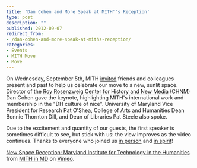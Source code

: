 ```yaml
---
title: 'Dan Cohen and More Speak at MITH''s Reception'
type: post
description: ""
published: 2012-09-07
redirect_from: 
- /dan-cohen-and-more-speak-at-miths-reception/
categories:
- Events
- MITH Move
- Move
---
```

On Wednesday, September 5th, MITH [invited](http://mith.umd.edu/research/dedication) friends and colleagues present and past to help us celebrate our move to a new, sunlit space. Director of the [Roy Rosenzweig Center for History and New Media](http://chnm.gmu.edu/) (CHNM) Dan Cohen gave the keynote, highlighting MITH's international work and membership in the "DH culture of nice". University of Maryland Vice President for Research Pat O'Shea, College of Arts and Humanities Dean Bonnie Thornton Dill, and Dean of Libraries Pat Steele also spoke.

Due to the excitement and quantity of our guests, the first speaker is sometimes difficult to see, but stick with us: the view improves as the video continues. Thanks to everyone who joined us [in person](https://secure.flickr.com/photos/18303158@N00/7944898270/in/pool-mith) and [in spirit](https://twitter.com/fraistat/status/243401261209251841)!

[New Space Reception: Maryland Institute for Technology in the Humanities](http://vimeo.com/48973729) from [MITH in MD](http://vimeo.com/mithinmd) on [Vimeo](http://vimeo.com).
